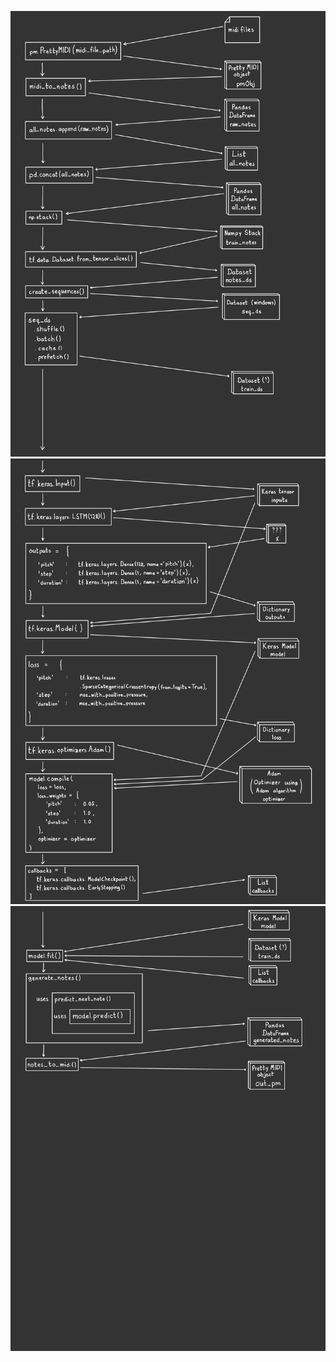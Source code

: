 ![](./imgs/Tf-ai-flowchart-1.jpg)
![](./imgs/Tf-ai-flowchart-2.jpg)
![](./imgs/Tf-ai-flowchart-3.jpg)